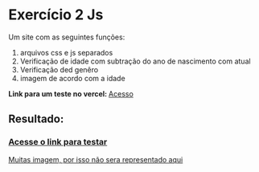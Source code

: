 <h1>Exercício 2 Js</h1>
Um site com as seguintes funções:
<ol>
  <li>arquivos css e js separados</li>
  <li>Verificação de idade com subtração do ano de nascimento com atual</li>
  <li>Verificação ded genêro</li>
  <li>imagem de acordo com a idade</li>
</ol>

<strong> Link para um teste no vercel: </strong><a href="https://ex2-inky.vercel.app/" target="_top">Acesso </a> 
<br>
<h2>Resultado: </h2>
<h3><strong><a href="https://ex2-inky.vercel.app/" target="_top">Acesse o link para testar</strong></h3>
<p>Muitas imagem, por isso não sera representado aqui</p>
